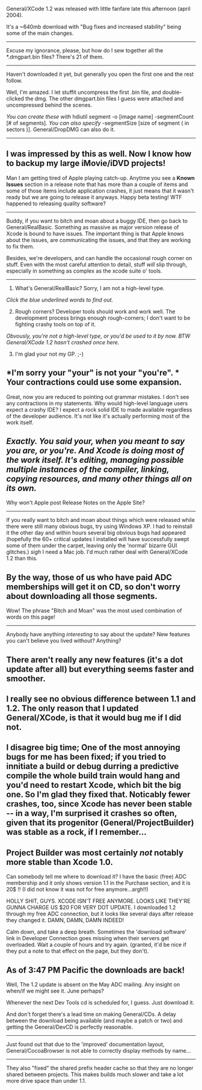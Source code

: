 

General/XCode 1.2 was released with little fanfare late this afternoon (april 2004).

It's a ~640mb download with "Bug fixes and increased stability" being some of the main changes.

----

Excuse my ignorance, please, but how do I sew together all the *.dmgpart.bin files? There's 21 of them.

----

Haven't downloaded it yet, but generally you open the first one and the rest follow.

Well, I'm amazed. I let stuffit uncompress the first .bin file, and double-clicked the dmg. The other dmgpart.bin files I guess were attached and uncompressed behind the scenes.

*You can create these with*     hdiutil segment -o [image name] -segmentCount [# of segments]. *You can also specify*     -segmentSize [size of segment ( in sectors )]. General/DropDMG can also do it.

----

I was impressed by this as well.  Now I know how to backup my large iMovie/iDVD projects!
----
Man I am getting tired of Apple playing catch-up. Anytime you see a **Known Issues** section in a release note that has more than a couple of items and some of those items include application crashes, it just means that it wasn't ready but we are going to release it anyways. Happy beta testing! WTF happened to releasing quality software?

----

Buddy, if you want to bitch and moan about a buggy IDE, then go back to General/RealBasic. Something as massive as major version release of Xcode is bound to have issues. The important thing is that Apple knows about the issues, are communicating the issues, and that they are working to fix them.

Besides, we're developers, and can handle the occasional rough corner on stuff.  Even with the most careful attention to detail, stuff *will* slip through, especially in something as complex as the xcode suite o' tools.

----

1. What's General/RealBasic? Sorry, I am not a high-level type.

*Click the blue underlined words to find out.*

2. Rough corners? Developer tools should work and work well. The development process brings enough rough-corners; I don't want to be fighting crashy tools on top of it.

*Obvously, you're not a high-level type, or you'd be used to it by now. BTW General/XCode 1.2 hasn't crashed once here.*

3. I'm glad your not my GP. ;-)

*I'm sorry your "your" is not your "you're". * Your contractions could use some expansion.
----
Great, now you are reduced to pointing out grammar mistakes. I don't see any contractions in my statements. Why would high-level language users expect a crashy IDE? I expect a rock solid IDE to made available regardless of the developer audience. It's not like it's actually performing most of the work itself.

*Exactly.  You said your, when you meant to say you are, or you're.  And Xcode is doing most of the work itself.  It's editing, managing possible multiple instances of the compiler, linking, copying resources, and many other things all on its own.*
----

Why won't Apple post Release Notes on the Apple Site?

----

If you really want to bitch and moan about things which were released while there were still many obvious bugs, try using Windows XP. I had to reinstall it the other day and within hours several big obvious bugs had appeared (hopefully the 60+ critical updates I installed will have successfully swept some of them under the carpet, leaving only the 'normal' bizarre GUI glitches.) *sigh* I need a Mac job. I'd much rather deal with General/XCode 1.2 than this.

By the way, those of us who have paid ADC memberships will get it on CD, so don't worry about downloading all those segments.
----
Wow! The phrase "Bitch and Moan" was the most used combination of words on this page!

----

Anybody have anything *interesting* to say about the update? New features you can't believe you lived without? Anything?

There aren't really any new features (it's a dot update after all) but everything seems faster and smoother.
----
I really see no obvious difference between 1.1 and 1.2. The only reason that I updated General/XCode, is that it would bug me if I did not.
----
I disagree big time; One of the most annoying bugs for me has been fixed; if you tried to innitiate a build or debug durring a predictive compile the whole build train would hang and you'd need to restart Xcode, which bit the big one.  So I'm glad they fixed that.  Noticably fewer crashes, too, since Xcode has never been stable -- in a way, I'm surprised it crashes so often, given that its progenitor (General/ProjectBuilder) was stable as a rock, if I remember... 
----
Project Builder was most certainly _not_ notably more stable than Xcode 1.0.
----
Can somebody tell me where to download it?
I have the basic (free) ADC membership and it only shows version 1.1 in the Purchase section, and it is 20$ !! (I did not know it was not for free anymore...argh!!)


HOLLY SHIT, GUYS.  XCODE ISN'T FREE ANYMORE.  LOOKS LIKE THEY'RE GUNNA CHARGE US $20 FOR VERY DOT UPDATE.  I downloaded 1.2 through my free ADC connection, but it looks like several days after release they changed it.  DAMN, DAMN, DAMN INDEED!

Calm down, and take a deep breath.  Sometimes the 'download software' link in Developer Connection goes missing when their servers get overloaded.  Wait a couple of hours and try again.  (granted, it'd be nice if they put a note to that effect on the page, but they don't). 

As of 3:47 PM Pacific the downloads are back!
----
Well, The 1.2 update is absent on the May ADC mailing. Any insight on when/if we might see it. June perhaps?

Whenever the next Dev Tools cd is scheduled for, I guess. Just download it.

And don't forget there's a lead time on making General/CDs.  A delay between the download being available (and maybe a patch or two) and getting the General/DevCD is perfectly reasonable.

----

Just found out that due to the 'improved' documentation layout, General/CocoaBrowser is not able to correctly display methods by name...

----

They also "fixed" the shared prefix header cache so that they are no longer shared between projects.  This makes builds much slower and take a lot more drive space than under 1.1.
